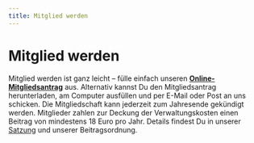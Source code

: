 ```yaml
---
title: Mitglied werden
---
```


# Mitglied werden

Mitglied werden ist ganz leicht – fülle einfach unseren [**Online-Mitgliedsantrag**](https://civicrm.studieren-ohne-grenzen.org/civicrm/contribute/transact?id=1) aus. Alternativ kannst Du den Mitgliedsantrag herunterladen, am Computer ausfüllen und per E-Mail oder Post an uns schicken. Die Mitgliedschaft kann jederzeit zum Jahresende gekündigt werden. Mitglieder zahlen zur Deckung der Verwaltungskosten einen Beitrag von mindestens 18 Euro pro Jahr. Details findest Du in unserer [Satzung](/legal/Satzung_2024.pdf) und unserer Beitragsordnung.
